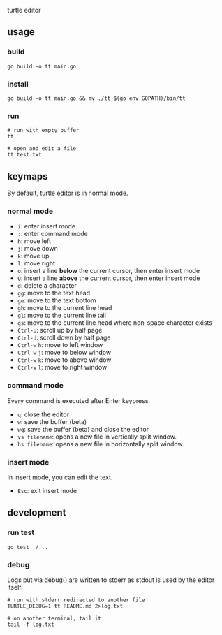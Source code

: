 turtle editor

## usage

### build

```shell
go build -o tt main.go
```

### install

```shell
go build -o tt main.go && mv ./tt $(go env GOPATH)/bin/tt
```

### run

```shell
# run with empty buffer
tt

# open and edit a file
tt test.txt
```

## keymaps

By default, turtle editor is in normal mode.

### normal mode

* `i`: enter insert mode
* `:`: enter command mode
* `h`: move left
* `j`: move down
* `k`: move up
* `l`: move right
* `o`: insert a line **below** the current cursor, then enter insert mode
* `O`: insert a line **above** the current cursor, then enter insert mode
* `d`: delete a character
* `gg`: move to the text head
* `ge`: move to the text bottom
* `gh`: move to the current line head
* `gl`: move to the current line tail
* `gs`: move to the current line head where non-space character exists
* `Ctrl-u`: scroll up by half page
* `Ctrl-d`: scroll down by half page
* `Ctrl-w` `h`: move to left window
* `Ctrl-w` `j`: move to below window
* `Ctrl-w` `k`: move to above window
* `Ctrl-w` `l`: move to right window

### command mode

Every command is executed after Enter keypress.

* `q`: close the editor
* `w`: save the buffer (beta)
* `wq`: save the buffer (beta) and close the editor
* `vs filename`: opens a new file in vertically split window.
* `hs filename`: opens a new file in horizontally split window.

### insert mode

In insert mode, you can edit the text.

* `Esc`: exit insert mode

## development

### run test

```shell
go test ./...
```

### debug

Logs put via debug() are written to stderr as stdout is used by the editor itself.

```shell
# run with stderr redirected to another file
TURTLE_DEBUG=1 tt README.md 2>log.txt

# on another terminal, tail it
tail -f log.txt
```
